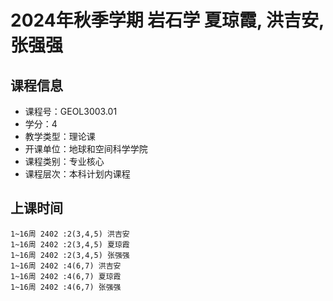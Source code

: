 # 2024年秋季学期 岩石学 夏琼霞, 洪吉安, 张强强






## 课程信息

- 课程号：GEOL3003.01
- 学分：4
- 教学类型：理论课
- 开课单位：地球和空间科学学院
- 课程类别：专业核心
- 课程层次：本科计划内课程

## 上课时间

```
1~16周 2402 :2(3,4,5) 洪吉安
1~16周 2402 :2(3,4,5) 夏琼霞
1~16周 2402 :2(3,4,5) 张强强
1~16周 2402 :4(6,7) 洪吉安
1~16周 2402 :4(6,7) 夏琼霞
1~16周 2402 :4(6,7) 张强强
```

